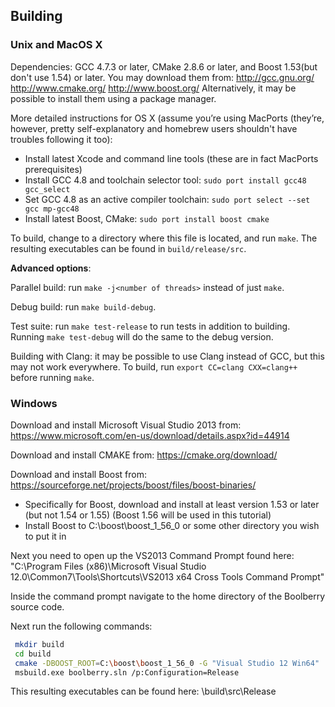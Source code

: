 Building
--------

### Unix and MacOS X

Dependencies: GCC 4.7.3 or later, CMake 2.8.6 or later, and Boost 1.53(but don't use 1.54) or later. You may download them from:
http://gcc.gnu.org/
http://www.cmake.org/
http://www.boost.org/
Alternatively, it may be possible to install them using a package manager.

More detailed instructions for OS X (assume you’re using MacPorts (they’re, however, pretty self-explanatory and homebrew users shouldn't have troubles following it too):

* Install latest Xcode and command line tools (these are in fact MacPorts prerequisites)
* Install GCC 4.8 and toolchain selector tool: `sudo port install gcc48 gcc_select`
* Set GCC 4.8 as an active compiler toolchain: `sudo port select --set gcc mp-gcc48`
* Install latest Boost, CMake: `sudo port install boost cmake`

To build, change to a directory where this file is located, and run `make`. The resulting executables can be found in `build/release/src`.

**Advanced options**:

Parallel build: run `make -j<number of threads>` instead of just `make`.

Debug build: run `make build-debug`.

Test suite: run `make test-release` to run tests in addition to building. Running `make test-debug` will do the same to the debug version.

Building with Clang: it may be possible to use Clang instead of GCC, but this may not work everywhere. To build, run `export CC=clang CXX=clang++` before running `make`.

### Windows

Download and install Microsoft Visual Studio 2013 from: https://www.microsoft.com/en-us/download/details.aspx?id=44914

Download and install CMAKE from: https://cmake.org/download/ 

Download and install Boost from: https://sourceforge.net/projects/boost/files/boost-binaries/
 - Specifically for Boost, download and install at least version 1.53 or later (but not 1.54 or 1.55) (Boost 1.56 will be used in this    tutorial)
 - Install Boost to C:\boost\boost_1_56_0 or some other directory you wish to put it in

Next you need to open up the VS2013 Command Prompt found here: "C:\Program Files (x86)\Microsoft Visual Studio 12.0\Common7\Tools\Shortcuts\VS2013 x64 Cross Tools Command Prompt"

Inside the command prompt navigate to the home directory of the Boolberry source code.

Next run the following commands:
```bash
 mkdir build
 cd build
 cmake -DBOOST_ROOT=C:\boost\boost_1_56_0 -G "Visual Studio 12 Win64" ..
 msbuild.exe boolberry.sln /p:Configuration=Release
```
This resulting executables can be found here: \build\src\Release
